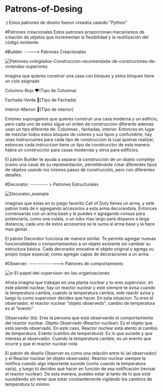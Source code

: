 # Patrons-of-Desing
:)
Estos patrones de diseño fueron creados usando "Python"

#Patrones creacionales
Estos patrones proporcionan mecanismos de creación de objetos que incrementan
la flexibilidad y la reutilización del código existente.

#Builder: -----> Patrones Creacionales

![Patrones-colegiados-Construccion-recomendada-de-constructores-de-viviendas-superiores](https://github.com/Neon18H/Patrons-of-Desing/assets/92942417/a5c2370e-7fd9-48ed-b7e2-2bbb07d56022)


Imagina que quieres construir una casa con bloques y estos bloques tiene un colo asignado

Columns-Rojo ❤️(Tipo de Columna)

Fachada-Verda 💚(Tipo de Fachada)

Interior-Marron 🤎(Tipo de interior)

Entones supongamos que quieres construir una casa moderna y un edificio, pero cada uno de estos sigue un orden de construccion diferente
ademas usan un tipo diferente de: Columnas , fachadas, interior. Entonces en lugar de mezclar todos estos bloques de colores y sus tipos y 
confundirte, hay unas instruccuines para cada tipo de construccion la cual quieras realizar, estonces cada instruccion tiene un tipo de construcctor
de esta manera habra un construcctor para casas modernas y otros para edificios.

El patrón Builder te ayuda a separar la construcción de un objeto complejo (como una casa) de su representación, permitiéndote crear diferentes tipos de objetos usando los mismos pasos de construcción, pero con diferentes detalles.


#Decorator: --------- > Patrones Estructurales

![Decorator_example](https://github.com/Neon18H/Patrons-of-Desing/assets/92942417/6951f349-f288-4ad3-96f7-629be717d0b8)

imaginas que estas en tu juego favorito Call of Duty  tienes un arma, y este patron trata de ir agregando accesorios a esta arma
decorandola. Entonces comensarias con un arma base y le puedes ir agragando consas para potenciarla, como una culata, o un tubo mas largo
para disparos a larga distancia, cada uno de estos accesorios se le suma al arma base y la hace mas genial.

El patrón Decorator funciona de manera similar. Te permite agregar nuevas funcionalidades o comportamientos a un objeto existente sin cambiar su estructura básica. Cada decorador envuelve el objeto original y agrega su propio toque especial, como agregar capas de decoraciones a un arma.


#Observer: ---------------> Patrones de comportamiento


![e-El-papel-del-supervisor-en-las-organizaciones](https://github.com/Neon18H/Patrons-of-Desing/assets/92942417/e36c0ffe-d716-455f-94c3-e13c825b9665)

Ahora imagina que trabajas en una planta nuclear y tu eres supervisor, en este plantel nuclear, hay un reactor nuclear y este siempre te avisa
cuando la temperatura cambia, cuando la temperatura cambia, este reactir avisa y luego tu como supervisor decides que hacer.
En esta situacion: 
Tu eres el observador, el reactor nuclear "objeto observedo", cambio de temperatura es el "evento"

Observador (tú): Eres la persona que está observando el comportamiento del reactor nuclear.
Objeto Observado (Reactor nuclear): Es el objeto que está siendo observado. En este caso, Reactor nuclear está atento al cambio de temperatura.
Evento (cambio de temperatura): Es lo que sucede y que interesa al observador. Cuando la temperatura cambie, es un evento que ocurre y que el reactor nuclear nota 

El patrón de diseño Observer es como una relación entre tú (el observador) y el Reactor nuclear (el objeto observado). Reactor nuclear siempre te notifica cuando algo importante sucede (como cuando la temperatura varia), y luego tú decides qué hacer en función de esa notificación (revisar el reactor nuclear). De esta manera, puedes estar al tanto de lo que está sucediendo sin tener que estar constantemente vigilando los cambios de temperatura tú mismo.


 

